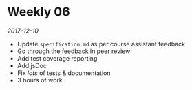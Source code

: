 # Weekly 06

_2017-12-10_

* Update `specification.md` as per course assistant feedback
* Go through the feedback in peer review
* Add test coverage reporting
* Add jsDoc
* Fix _lots_ of tests & documentation
* 3 hours of work
